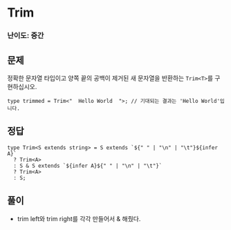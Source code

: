 # Trim

### 난이도: 중간

## 문제

정확한 문자열 타입이고 양쪽 끝의 공백이 제거된 새 문자열을 반환하는 `Trim<T>`를 구현하십시오.

```tsx
type trimmed = Trim<"  Hello World  ">; // 기대되는 결과는 'Hello World'입니다.
```

## 정답

```tsx
type Trim<S extends string> = S extends `${" " | "\n" | "\t"}${infer A}`
  ? Trim<A>
  : S & S extends `${infer A}${" " | "\n" | "\t"}`
  ? Trim<A>
  : S;
```

## 풀이

- trim left와 trim right를 각각 만들어서 & 해줬다.
